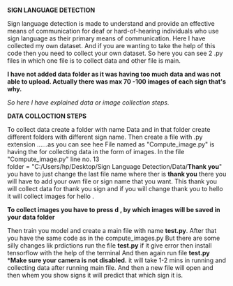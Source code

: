 **SIGN LANGUAGE DETECTION**

Sign language detection is made to understand and provide an effective means of communication for deaf or hard-of-hearing individuals who use sign language as their primary means of communication. 
Here I have collected my own dataset. And if you are wanting to take the help of this code then you need to collect your own dataset. 
So here you can see 2 .py files in which one file is to collect data and other file is main. 

**I have not added data folder as it was having too much data and was not able to upload. Actually there was max 70 -100 images of each sign that's why.**

*So here I have explained data or image collection steps.*

**DATA COLLOCTION STEPS**

To collect data create a folder with name Data and in that folder create different folders with different sign name. 
Then create a file with .py extension ......as you can see hee 
File named as "Compute_image.py" is having the for collecting data in the form of images. 
In the file "Compute_image.py" line no. 13      
           folder = "C:/Users/hp/Desktop/Sign Language Detection/Data/**Thank you**"   
           you have to just change the last file name where ther is **thank you** there you will have to add your own file or sign name that you want. 
          This thank you will collect data for thank you sign and if you will change thank you to hello it will collect images for hello .

**To collect images you have to press **d** , by which images will be saved in your data folder** 

Then train you model and create a main file with name **test.py**.
After that you have the same code as in the compute_images.py But there are some silly changes lik prdictions 
    run the file **test.py**
    if it give error then install tensorflow with the help of the terminal
    And then again run file **test.py**
***Make sure your camera is not disabled.**
it will take 1-2 mins in running and collecting data after running main file. 
 And then a new file will open and then whem you show signs it will predict that which sign it is.  
